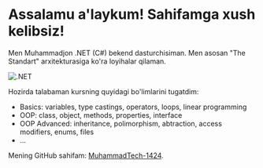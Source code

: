 # Assalamu a'laykum! Sahifamga xush kelibsiz!
Men Muhammadjon .NET (C#) bekend dasturchisiman. Men asosan "The Standart" arxitekturasiga ko'ra loyihalar qilaman. 

![.NET](https://github.com/user-attachments/assets/0fe0c5cb-3450-4fa7-af5a-8f367def3e78 "With C#")

Hozirda talabaman kursning quyidagi bo'limlarini tugatdim:
  - Basics: variables, type castings, operators, loops, linear programming
  - OOP: class, object, methods, properties, interface
  - OOP Advanced: inheritance, polimorphism, abtraction, access modifiers, enums, files
  - ...

Mening GitHub sahifam: [MuhammadTech-1424](https://github.com/MuhammadTech-1424).
